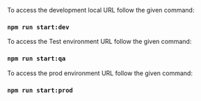 To access the development local URL follow the given command:

### `npm run start:dev`

To access the Test environment URL follow the given command:

### `npm run start:qa`

To access the prod environment URL follow the given command:

### `npm run start:prod`

